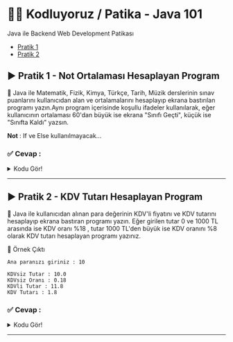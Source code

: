 # 	:man_technologist: Kodluyoruz / Patika - Java 101
Java ile Backend Web Development Patikası

- [Pratik 1](https://github.com/hsnmrdgl/Patika_Java#arrow_forward-pratik-1---not-ortalamas%C4%B1-hesaplayan-program "Pratik 1")
- [Pratik 2](https://github.com/hsnmrdgl/Patika_Java#arrow_forward-pratik-2---kdv-tutar%C4%B1-hesaplayan-program "Pratik 2")

## :arrow_forward: Pratik 1 - Not Ortalaması Hesaplayan Program

:scroll: Java ile Matematik, Fizik, Kimya, Türkçe, Tarih, Müzik derslerinin sınav puanlarını kullanıcıdan alan ve ortalamalarını hesaplayıp ekrana bastırılan programı yazın.Aynı program içerisinde koşullu ifadeler kullanılarak, eğer kullanıcının ortalaması 60'dan büyük ise ekrana "Sınıfı Geçti", küçük ise "Sınıfta Kaldı" yazsın.

**Not** : If ve Else kullanılmayacak...

### :white_check_mark: Cevap :
<details>
  <summary>Kodu Gör!</summary>
  
 ```java
import java.util.Scanner;

public class NotOrtalamasi {
   public static void main(String[] args) {

   double matematik, fizik, kimya, turkce, tarih, muzik;
   Scanner veri = new Scanner(System.in);
 
   System.out.print("Matematik notunuzu giriniz : ");
   matematik = veri.nextInt();

   System.out.print("Fizik notunuzu giriniz : ");
   fizik = veri.nextInt();

   System.out.print("Kimya notunuzu giriniz : ");
   kimya = veri.nextInt();

   System.out.print("Türkçe notunuzu giriniz : ");
   turkce = veri.nextInt();

   System.out.print("Tarih notunuzu giriniz : ");
   tarih = veri.nextInt();

   System.out.print("Müzik notunuzu giriniz : ");
   muzik = veri.nextInt();

   veri.close();

   double notToplam = matematik + fizik + kimya + turkce + tarih + muzik;
   double notOrt = notToplam / 6;

   System.out.println("\nOrtamanız = " + notOrt);
   boolean bool = notOrt >= 60;
   System.out.println((bool == true ? "\nSınıfı Geçti" : "\nSınıfta Kaldı"));
   
   }
}

```
</details>

------------


## :arrow_forward: Pratik 2 - KDV Tutarı Hesaplayan Program

:scroll: Java ile kullanıcıdan alınan para değerinin KDV'li fiyatını ve KDV tutarını hesaplayıp ekrana bastıran programı yazın. Eğer girilen tutar 0 ve 1000 TL arasında ise KDV oranı %18 , tutar 1000 TL'den büyük ise KDV oranını %8 olarak KDV tutarı hesaplayan programı yazınız.

:pushpin: Örnek Çıktı
	  
    Ana paranızı giriniz : 10
  
    KDVsiz Tutar : 10.0
    KDVsiz Oranı : 0.18
    KDVli Tutar : 11.8
    KDV Tutarı : 1.8

### :white_check_mark: Cevap :
<details>
  <summary>Kodu Gör!</summary>
  
 ```java
import java.util.Scanner;

public class KdvTutar {
    public static void main(String[] args) {

    double tutar, kdvliTutar, kdvOran;

    Scanner veri = new Scanner(System.in);
    System.out.print("Tutarı giriniz : ");
    tutar = veri.nextDouble();

    veri.close();

    if (tutar > 1000){
        kdvOran = 0.8;
    }

    else{
        kdvOran = 0.18;
    }

    kdvliTutar = tutar + (tutar * kdvOran);

    System.out.println("\nKDV'siz Tutar : " + tutar);
    System.out.println("KDV'siz Oranı : " + kdvOran);
    System.out.println("KDV'li Tutar : " + kdvliTutar);
    System.out.println("KDV Tutarı : " + (kdvliTutar-tutar));

    }
}

```
</details>


------------

